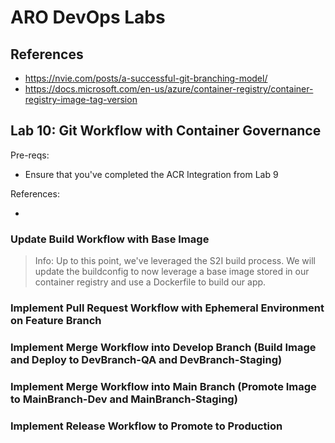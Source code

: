 # ARO DevOps Labs

## References

- https://nvie.com/posts/a-successful-git-branching-model/
- https://docs.microsoft.com/en-us/azure/container-registry/container-registry-image-tag-version

## Lab 10: Git Workflow with Container Governance

Pre-reqs:

  - Ensure that you've completed the ACR Integration from Lab 9

References:

  - 

### Update Build Workflow with Base Image

> Info: Up to this point, we've leveraged the S2I build process. We will update the buildconfig to now leverage a base image stored in our container registry and use a Dockerfile to build our app.

### Implement Pull Request Workflow with Ephemeral Environment on Feature Branch

### Implement Merge Workflow into Develop Branch (Build Image and Deploy to DevBranch-QA and DevBranch-Staging)

### Implement Merge Workflow into Main Branch (Promote Image to MainBranch-Dev and MainBranch-Staging)

### Implement Release Workflow to Promote to Production